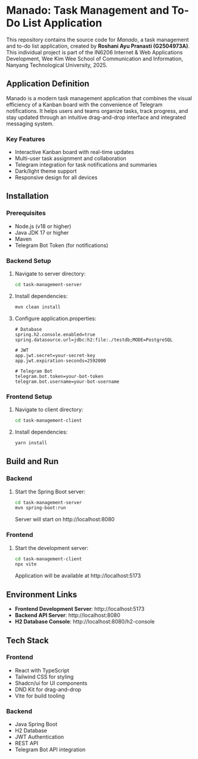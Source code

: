 # Manado: Task Management and To-Do List Application

This repository contains the source code for _Manado_, a task management and to-do list application, created by **Roshani Ayu Pranasti (G2504973A)**. This individual project is part of the IN6206 Internet & Web Applications Development, Wee Kim Wee School of Communication and Information, Nanyang Technological University, 2025.

## Application Definition

Manado is a modern task management application that combines the visual efficiency of a Kanban board with the convenience of Telegram notifications. It helps users and teams organize tasks, track progress, and stay updated through an intuitive drag-and-drop interface and integrated messaging system.

### Key Features
- Interactive Kanban board with real-time updates
- Multi-user task assignment and collaboration
- Telegram integration for task notifications and summaries
- Dark/light theme support
- Responsive design for all devices

## Installation

### Prerequisites
- Node.js (v18 or higher)
- Java JDK 17 or higher
- Maven
- Telegram Bot Token (for notifications)

### Backend Setup
1. Navigate to server directory:
   ```bash
   cd task-management-server
   ```

2. Install dependencies:
   ```bash
   mvn clean install
   ```

3. Configure application.properties:
   ```properties
   # Database
   spring.h2.console.enabled=true
   spring.datasource.url=jdbc:h2:file:./testdb;MODE=PostgreSQL
   
   # JWT
   app.jwt.secret=your-secret-key
   app.jwt.expiration-seconds=2592000
   
   # Telegram Bot
   telegram.bot.token=your-bot-token
   telegram.bot.username=your-bot-username
   ```

### Frontend Setup
1. Navigate to client directory:
   ```bash
   cd task-management-client
   ```

2. Install dependencies:
   ```bash
   yarn install
   ```

## Build and Run

### Backend
1. Start the Spring Boot server:
   ```bash
   cd task-management-server
   mvn spring-boot:run
   ```
   Server will start on http://localhost:8080

### Frontend
1. Start the development server:
   ```bash
   cd task-management-client
   npx vite
   ```
   Application will be available at http://localhost:5173

## Environment Links

- **Frontend Development Server**: http://localhost:5173
- **Backend API Server**: http://localhost:8080
- **H2 Database Console**: http://localhost:8080/h2-console

## Tech Stack

### Frontend
- React with TypeScript
- Tailwind CSS for styling
- Shadcn/ui for UI components
- DND Kit for drag-and-drop
- Vite for build tooling

### Backend
- Java Spring Boot
- H2 Database
- JWT Authentication
- REST API
- Telegram Bot API integration
